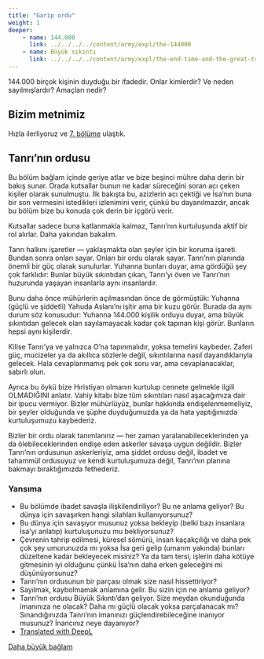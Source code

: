 ```yaml
---
title: "Garip ordu"
weight: 1
deeper:
    - name: 144.000
      link: ../../../../content/army/expl/the-144000
    - name: Büyük sıkıntı
      link: ../../../../content/army/expl/the-end-time-and-the-great-tribulation
---
```


144.000 birçok kişinin duyduğu bir ifadedir. Onlar kimlerdir? Ve neden sayılmışlardır? Amaçları nedir?

## Bizim metnimiz

<a name="aedb"></a>
Hızla ilerliyoruz ve [7. bölüme](https://www.bibleserver.com/TR/Vahiy7) ulaştık.

## Tanrı’nın ordusu

<a name="718f"></a>
Bu bölüm bağlam içinde geriye atlar ve bize beşinci mühre daha derin bir bakış sunar. Orada kutsallar bunun ne kadar süreceğini soran acı çeken kişiler olarak sunulmuştu. İlk bakışta bu, azizlerin acı çektiği ve İsa’nın buna bir son vermesini istedikleri izlenimini verir, çünkü bu dayanılmazdır, ancak bu bölüm bize bu konuda çok derin bir içgörü verir.

Kutsallar sadece buna katlanmakla kalmaz, Tanrı’nın kurtuluşunda aktif bir rol alırlar. Daha yakından bakalım.

Tanrı halkını işaretler — yaklaşmakta olan şeyler için bir koruma işareti. Bundan sonra onları sayar. Onları bir ordu olarak sayar. Tanrı’nın planında önemli bir güç olarak sunulurlar. Yuhanna bunları duyar, ama gördüğü şey çok farklıdır: Bunlar büyük sıkıntıdan çıkan, Tanrı’yı öven ve Tanrı’nın huzurunda yaşayan insanlarla aynı insanlardır.

Bunu daha önce mühürlerin açılmasından önce de görmüştük: Yuhanna (güçlü ve şiddetli) Yahuda Aslanı’nı işitir ama bir kuzu görür. Burada da aynı durum söz konusudur: Yuhanna 144.000 kişilik orduyu duyar, ama büyük sıkıntıdan gelecek olan sayılamayacak kadar çok tapınan kişi görür. Bunların hepsi aynı kişilerdir.

Kilise Tanrı’ya ve yalnızca O’na tapınmalıdır, yoksa temelini kaybeder. Zaferi güç, mucizeler ya da akıllıca sözlerle değil, sıkıntılarına nasıl dayandıklarıyla gelecek. Hala cevaplanmamış pek çok soru var, ama cevaplanacaklar, sabırlı olun.

Ayrıca bu öykü bize Hıristiyan olmanın kurtulup cennete gelmekle ilgili OLMADIĞINI anlatır. Vahiy kitabı bize tüm sıkıntıları nasıl aşacağımıza dair bir ipucu vermiyor. Bizler mühürlüyüz, bunlar hakkında endişelenmemeliyiz, bir şeyler olduğunda ve şüphe duyduğumuzda ya da hata yaptığımızda kurtuluşumuzu kaybederiz.

Bizler bir ordu olarak tanımlanırız — her zaman yaralanabileceklerinden ya da ölebileceklerinden endişe eden askerler savaşa uygun değildir. Bizler Tanrı’nın ordusunun askerleriyiz, ama şiddet ordusu değil, ibadet ve tahammül ordusuyuz ve kendi kurtuluşumuza değil, Tanrı’nın planına bakmayı bıraktığımızda fethederiz.

### Yansıma

<a name="86de"></a>
- Bu bölümde ibadet savaşla ilişkilendiriliyor? Bu ne anlama geliyor? Bu dünya için savaşırken hangi silahları kullanıyorsunuz?
- Bu dünya için savaşıyor musunuz yoksa bekleyip (belki bazı insanlara İsa’yı anlatıp) kurtuluşunuzu mu bekliyorsunuz?
- Çevrenin tahrip edilmesi, küresel sömürü, insan kaçakçılığı ve daha pek çok şey umurunuzda mı yoksa İsa geri gelip (umarım yakında) bunları düzeltene kadar bekleyecek misiniz? Ya da tam tersi, işlerin daha kötüye gitmesinin iyi olduğunu çünkü İsa’nın daha erken geleceğini mi düşünüyorsunuz?
- Tanrı’nın ordusunun bir parçası olmak size nasıl hissettiriyor?
- Sayılmak, kaybolmamak anlamına gelir. Bu sizin için ne anlama geliyor?
- Tanrı’nın ordusu Büyük Sıkıntı’dan geliyor. Size meydan okunduğunda imanınıza ne olacak? Daha mı güçlü olacak yoksa parçalanacak mı? Sınandığınızda Tanrı’nın imanınızı güçlendirebileceğine inanıyor musunuz? İnancınız neye dayanıyor?
- [Translated with DeepL](https://www.deepl.com/translator?utm_source=windows&amp;utm_medium=app&amp;utm_campaign=windows-share)

[Daha büyük bağlam](../../../../gen/index/appl/the-book-of-revelation)
